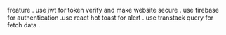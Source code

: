 


freature 
   . use jwt for token verify and make website secure
   . use firebase for authentication
   .use react hot toast for alert
   . use transtack query for fetch data
   .